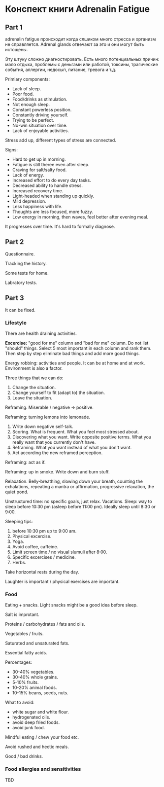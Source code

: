 # Конспект книги Adrenalin Fatigue

## Part 1

adrenalin fatigue происходит когда слшиком много стресса и организм не справляется. Adrenal glands отвечают за это и они могут быть истощены.

Эту штуку сложно диагностировать. Есть много потенциальных причин: мало отдыха, проблемы с деньгами или работой,
токсины, трагические события, аллергии, недосып, питание, тревога и т.д.

Primiary components:

*  Lack of sleep.
*  Poor food.
*  Food/drinks as stimulation.
*  Not enough sleep.
*  Constant powerless position.
*  Constantly driving yourself.
*  Trying to be perfect.
*  No-win situation over time.
*  Lack of enjoyable activities.

Stress add up, different types of stress are connected.

Signs:

*  Hard to get up in morning.
*  Fatigue is still theree even after sleep.
*  Craving for salt/salty food.
*  Lack of energy.
*  Increased effort to do every day tasks.
*  Decreased ability to handle stress.
*  Increased recovery time.
*  Light-headed when standing up quickly.
*  Mild depression.
*  Less happiness with life.
*  Thoughts are less focused, more fuzzy.
*  Low energy in morning, then waves, feel better after evening meal.

It progresses over time. It's hard to formally diagnose.

## Part 2

Questionnaire.

Tracking the history.

Some tests for home.

Labratory tests.

## Part 3

It can be fixed.

### Lifestyle

There are health draining activities.

**Excercise:**  "good for me" column and "bad for me" column. Do not list "should" things. Select 5 most important in each column and rank them. Then step by step eliminate 
bad things and add more good things.

Energy robbing: activities and people. It can be at home and at work. Environment is also a factor.

Three things that we can do:

1.  Change the situation.
2.  Change yourself to fit (adapt to) the situation.
3.  Leave the situation.

Reframing. Miserable / negative -> positive.

Reframing: turning lemons into lemonade.

1.  Write down negative self-talk.
2.  Scoring. What is frequent. What you feel most stressed about.
3.  Discovering what you want. Write opposite positive terms. What you really want that you currently don't have.
4.  Reframing. What you want instead of what you don't want. 
5.  Act according the new reframed perception.

Reframing: act as if.

Reframing: up in smoke. Write down and burn stuff.

Relaxation. Belly-breathing, slowing down your breath, counting the exhalations, repeating a mantra or affirmation, progressive relaxation, the quiet pond.

Unstructured time: no specific goals, just relax. Vacations. Sleep: way to sleep before 10:30 pm (asleep before 11:00 pm). Ideally sleep until 8:30 or 9:00.

Sleeping tips:

1. before 10:30 pm up to 9:00 am.
2. Physical excercise.
3. Yoga.
4. Avoid coffee, caffeine.
5. Limit screen time / no visual slumuli after 8:00.
6. Specific excercises / medicine.
7. Herbs.

Take horizontal rests during the day.

Laughter is important / physical exercises are important.

### Food

Eating + snacks. Light snacks might be a good idea before sleep. 

Salt is improtant.

Proteins / carbohydrates / fats and oils.

Vegetables / fruits.

Saturated and unsaturated fats.

Essential fatty acids.

Percentages:

*  30-40% vegetables.
*  30-40% whole grains.
*  5-10% fruits.
*  10-20% animal foods.
*  10-15% beans, seeds, nuts.

What to avoid:

*  white sugar and white flour.
*  hydrogenated oils.
*  avoid deep fried foods.
*  avoid junk food.

Mindful eating / chew your food etc.

Avoid rushed and hectic meals.

Good / bad drinks.

### Food allergies and sensitivities

TBD
